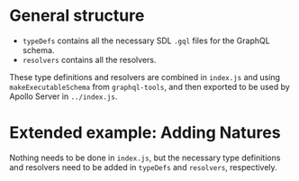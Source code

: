 # General structure

- `typeDefs` contains all the necessary SDL `.gql` files for the GraphQL schema.
- `resolvers` contains all the resolvers.

These type definitions and resolvers are combined in `index.js` and using `makeExecutableSchema` from `graphql-tools`, and then exported to be used by Apollo Server in `../index.js`.

# Extended example: Adding Natures

Nothing needs to be done in `index.js`, but the necessary type definitions and resolvers need to be added in `typeDefs` and `resolvers`, respectively.